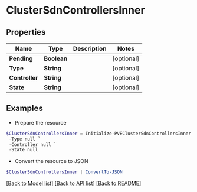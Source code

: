 # ClusterSdnControllersInner
## Properties

Name | Type | Description | Notes
------------ | ------------- | ------------- | -------------
**Pending** | **Boolean** |  | [optional] 
**Type** | **String** |  | [optional] 
**Controller** | **String** |  | [optional] 
**State** | **String** |  | [optional] 

## Examples

- Prepare the resource
```powershell
$ClusterSdnControllersInner = Initialize-PVEClusterSdnControllersInner  -Pending null `
 -Type null `
 -Controller null `
 -State null
```

- Convert the resource to JSON
```powershell
$ClusterSdnControllersInner | ConvertTo-JSON
```

[[Back to Model list]](../README.md#documentation-for-models) [[Back to API list]](../README.md#documentation-for-api-endpoints) [[Back to README]](../README.md)

